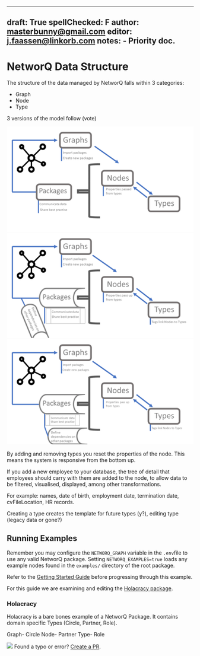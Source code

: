 
---
draft: True
spellChecked: F
author: masterbunny@gmail.com
editor: j.faassen@linkorb.com
notes:  - Priority doc. 
---

# NetworQ Data Structure

The structure of the data managed by NetworQ falls within 3 categories:

* Graph
* Node
* Type

3 versions of the model follow (vote)

![data model version H](/images/SummaryDataModel.png) 
![data model version I](/images/SummaryModePackagesI.png) 
![data model version J](/images/SummaryModePackagesJ.png) 

By adding and removing types you reset the properties of the node. This means the system is responsive from the bottom up.

<!-- needs a Holacracy relevant example -->
If you add a new employee to your database, the tree of detail that employees should carry with them are added to the node, to allow data to be filtered, visualised, displayed, among other transformations.

For example: names, date of birth, employment date, termination date, cvFileLocation, HR records.


Creating a type creates the template for future types (y?), editing type (legacy data or gone?)




## Running Examples

Remember you may configure the `NETWORQ_GRAPH` variable in the `.env`file to use any valid NetworQ package. Setting `NETWORQ_EXAMPLES=true` loads any example nodes found in the `examples/` directory of the root package. 

Refer to the [Getting Started Guide](getting-started.md) before progressing through this example.

For this guide we are examining and editing the [Holacracy package](https://github.com/networq/holacracy-package).

### Holacracy

Holacracy is a bare bones example of a NetworQ Package. It contains domain specific Types (Circle, Partner, Role).

Graph- Circle
Node- Partner
Type- Role





<img src="https://github.com/favicon.ico" width="48"> Found a typo or error? [Create a PR](https://github.com/networq/www.networq.io).








